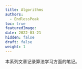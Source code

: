 ```yaml
---
title: Algorithms
authors:
  - EndlessPeak
toc: true
featuredImage: 
date: 2022-03-21
hidden: false
draft: false
weight: 1
---
```


本系列文章记录算法学习方面的笔记。
